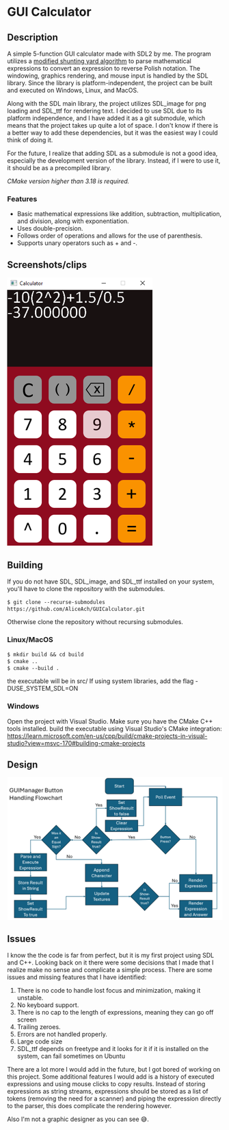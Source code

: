 # GUI Calculator
## Description
A simple 5-function GUI calculator made with SDL2 by me. 
The program utilizes a [modified shunting yard algorithm](https://en.wikipedia.org/wiki/Shunting_yard_algorithm) to parse mathematical expressions to convert an expression to reverse Polish notation. The windowing, graphics rendering, and mouse input is handled by the SDL library. Since the library is platform-independent, the project can be built and executed on Windows, Linux, and MacOS.

Along with the SDL main library, the project utilizes SDL_image for png loading and SDL_ttf for rendering text. I decided to use SDL due to its platform independence, and I have added it as a git submodule, which means that the project takes up quite a lot of space. I don't know if there is a better way to add these dependencies, but it 
was the easiest way I could think of doing it.

For the future, I realize that adding SDL as a submodule is not a good idea, especially the development version of the library. Instead, if I were to use it, it should be as a precompiled library.

*CMake version higher than 3.18 is required.*

### Features
- Basic mathematical expressions like addition, subtraction, multiplication, and division, along with exponentiation.
- Uses double-precision.
- Follows order of operations and allows for the use of parenthesis.
- Supports unary operators such as + and -.

## Screenshots/clips
![screenshot](screenshots/scrsht1.png)

## Building
If you do not have SDL, SDL_image, and SDL_ttf installed on your system, you'll have to clone the repository with the submodules.
```console
$ git clone --recurse-submodules https://github.com/AliceAch/GUICalculator.git
```
Otherwise clone the repository without recursing submodules.
### Linux/MacOS
```console
$ mkdir build && cd build
$ cmake ..
$ cmake --build .
```
the executable will be in src/
If using system libraries, add the flag -DUSE_SYSTEM_SDL=ON
### Windows
Open the project with Visual Studio. Make sure you have the CMake C++ tools installed.
build the executable using Visual Studio's CMake integration:
https://learn.microsoft.com/en-us/cpp/build/cmake-projects-in-visual-studio?view=msvc-170#building-cmake-projects

## Design
![screenshot](screenshots/scrsht2.png)
## Issues
I know the the code is far from perfect, but it is my first project using SDL and C++. Looking back on it there were some decisions that I made that I realize make no sense and complicate a simple process. There are some issues and missing features that I have identified:
1. There is no code to handle lost focus and minimization, making it unstable.
2. No keyboard support.
3. There is no cap to the length of expressions, meaning they can go off screen
4. Trailing zeroes.
5. Errors are not handled properly.
6. Large code size
7. SDL_ttf depends on freetype and it looks for it if it is installed on the system, can fail sometimes on Ubuntu

There are a lot more I would add in the future, but I got bored of working on this project. Some additional features I would add is a history of executed expressions and using mouse clicks to copy results. Instead of storing expressions as string streams, expressions should be stored as a list of tokens (removing the need for a scanner) and piping the expression directly to the parser, this does complicate the rendering however.

Also I'm not a graphic designer as you can see 😅.
